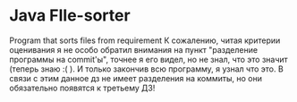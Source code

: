 # Java FIle-sorter
Program that sorts files from requirement
К сожалению, читая критерии оценивания я не особо обратил внимания на пункт "разделение программы на commit'ы", 
точнее я его видел, но не знал, что это значит (теперь знаю :( ). И только закончив всю программу, я узнал что это.
В связи с этим данное дз не имеет разделения на коммиты, но они обязательно появятся к третьему ДЗ!
